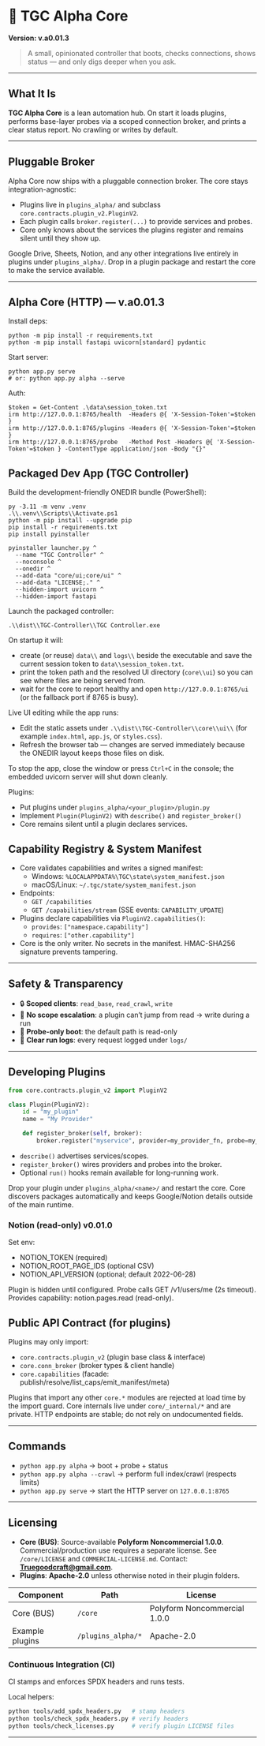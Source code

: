 # 🤖 TGC Alpha Core

**Version: v.a0.01.3**

> A small, opinionated controller that boots, checks connections, shows status — and only digs deeper when you ask.

---

## What It Is

**TGC Alpha Core** is a lean automation hub. On start it loads plugins, performs base-layer probes via a scoped connection broker, and prints a clear status report. No crawling or writes by default.

---

## Pluggable Broker

Alpha Core now ships with a pluggable connection broker. The core stays integration-agnostic:

* Plugins live in `plugins_alpha/` and subclass `core.contracts.plugin_v2.PluginV2`.
* Each plugin calls `broker.register(...)` to provide services and probes.
* Core only knows about the services the plugins register and remains silent until they show up.

Google Drive, Sheets, Notion, and any other integrations live entirely in plugins under `plugins_alpha/`. Drop in a plugin package and restart the core to make the service available.

---

## Alpha Core (HTTP) — v.a0.01.3

Install deps:

```
python -m pip install -r requirements.txt
python -m pip install fastapi uvicorn[standard] pydantic
```

Start server:

```
python app.py serve
# or: python app.py alpha --serve
```

Auth:

```
$token = Get-Content .\data\session_token.txt
irm http://127.0.0.1:8765/health  -Headers @{ 'X-Session-Token'=$token }
irm http://127.0.0.1:8765/plugins -Headers @{ 'X-Session-Token'=$token }
irm http://127.0.0.1:8765/probe   -Method Post -Headers @{ 'X-Session-Token'=$token } -ContentType application/json -Body "{}"
```

## Packaged Dev App (TGC Controller)

Build the development-friendly ONEDIR bundle (PowerShell):

```
py -3.11 -m venv .venv
.\\.venv\\Scripts\\Activate.ps1
python -m pip install --upgrade pip
pip install -r requirements.txt
pip install pyinstaller

pyinstaller launcher.py ^
  --name "TGC Controller" ^
  --noconsole ^
  --onedir ^
  --add-data "core/ui;core/ui" ^
  --add-data "LICENSE;." ^
  --hidden-import uvicorn ^
  --hidden-import fastapi
```

Launch the packaged controller:

```
.\\dist\\TGC-Controller\\TGC Controller.exe
```

On startup it will:

* create (or reuse) `data\\` and `logs\\` beside the executable and save the current session token to `data\\session_token.txt`.
* print the token path and the resolved UI directory (`core\\ui`) so you can see where files are being served from.
* wait for the core to report healthy and open `http://127.0.0.1:8765/ui` (or the fallback port if 8765 is busy).

Live UI editing while the app runs:

* Edit the static assets under `.\\dist\\TGC-Controller\\core\\ui\\` (for example `index.html`, `app.js`, or `styles.css`).
* Refresh the browser tab — changes are served immediately because the ONEDIR layout keeps those files on disk.

To stop the app, close the window or press `Ctrl+C` in the console; the embedded uvicorn server will shut down cleanly.

Plugins:

* Put plugins under `plugins_alpha/<your_plugin>/plugin.py`
* Implement `Plugin(PluginV2)` with `describe()` and `register_broker()`
* Core remains silent until a plugin declares services.

## Capability Registry & System Manifest

- Core validates capabilities and writes a signed manifest:
  - Windows: `%LOCALAPPDATA%\TGC\state\system_manifest.json`
  - macOS/Linux: `~/.tgc/state/system_manifest.json`
- Endpoints:
  - `GET /capabilities`
  - `GET /capabilities/stream`  (SSE events: `CAPABILITY_UPDATE`)
- Plugins declare capabilities via `PluginV2.capabilities()`:
  - `provides`: `["namespace.capability"]`
  - `requires`: `["other.capability"]`
- Core is the only writer. No secrets in the manifest. HMAC-SHA256 signature prevents tampering.

---

## Safety & Transparency

* 🔒 **Scoped clients**: `read_base`, `read_crawl`, `write`
* 🚫 **No scope escalation**: a plugin can’t jump from read → write during a run
* 🧪 **Probe-only boot**: the default path is read-only
* 🧾 **Clear run logs**: every request logged under `logs/`

---

## Developing Plugins

```python
from core.contracts.plugin_v2 import PluginV2

class Plugin(PluginV2):
    id = "my_plugin"
    name = "My Provider"

    def register_broker(self, broker):
        broker.register("myservice", provider=my_provider_fn, probe=my_probe_fn)
```

* `describe()` advertises services/scopes.
* `register_broker()` wires providers and probes into the broker.
* Optional `run()` hooks remain available for long-running work.

Drop your plugin under `plugins_alpha/<name>/` and restart the core. Core discovers packages automatically and keeps Google/Notion details outside of the main runtime.

### Notion (read-only) v0.01.0
Set env:
- NOTION_TOKEN (required)
- NOTION_ROOT_PAGE_IDS (optional CSV)
- NOTION_API_VERSION (optional; default 2022-06-28)

Plugin is hidden until configured. Probe calls GET /v1/users/me (2s timeout).
Provides capability: notion.pages.read (read-only).

## Public API Contract (for plugins)

Plugins may only import:
- `core.contracts.plugin_v2`          (plugin base class & interface)
- `core.conn_broker`                  (broker types & client handle)
- `core.capabilities`                 (facade: publish/resolve/list_caps/emit_manifest/meta)

Plugins that import any other `core.*` modules are rejected at load time by the import guard.
Core internals live under `core/_internal/*` and are private.
HTTP endpoints are stable; do not rely on undocumented fields.

---

## Commands

* `python app.py alpha` → boot + probe + status
* `python app.py alpha --crawl` → perform full index/crawl (respects limits)
* `python app.py serve` → start the HTTP server on `127.0.0.1:8765`

---

## Licensing

- **Core (BUS)**: Source-available **Polyform Noncommercial 1.0.0**. Commercial/production use requires a separate license. See `/core/LICENSE` and `COMMERCIAL-LICENSE.md`. Contact: **Truegoodcraft@gmail.com**.
- **Plugins**: **Apache-2.0** unless otherwise noted in their plugin folders.

| Component        | Path               | License                          |
|------------------|--------------------|----------------------------------|
| Core (BUS)       | `/core`            | Polyform Noncommercial 1.0.0     |
| Example plugins  | `/plugins_alpha/*` | Apache-2.0                       |

### Continuous Integration (CI)
CI stamps and enforces SPDX headers and runs tests.

Local helpers:
```bash
python tools/add_spdx_headers.py   # stamp headers
python tools/check_spdx_headers.py # verify headers
python tools/check_licenses.py     # verify plugin LICENSE files
```

---
